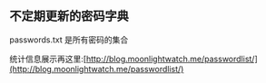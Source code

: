 ## 不定期更新的密码字典

passwords.txt 是所有密码的集合


统计信息展示再这里:[http://blog.moonlightwatch.me/passwordlist/](http://blog.moonlightwatch.me/passwordlist/)